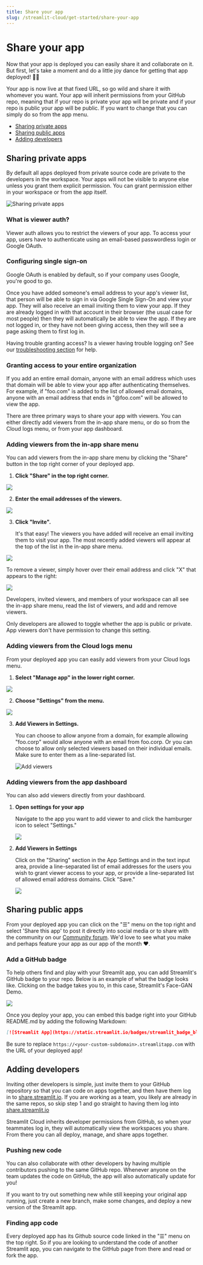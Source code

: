 ```yaml
---
title: Share your app
slug: /streamlit-cloud/get-started/share-your-app
---
```


# Share your app

Now that your app is deployed you can easily share it and collaborate on it. But first, let's take a moment and do a little joy dance for getting that app deployed! 🕺💃

Your app is now live at that fixed URL, so go wild and share it with whomever you want. Your app will inherit permissions from your GitHub repo, meaning that if your repo is private your app will be private and if your repo is public your app will be public. If you want to change that you can simply do so from the app menu.

- [Sharing private apps](#sharing-private-apps)
- [Sharing public apps](#sharing-public-apps)
- [Adding developers](/streamlit-cloud/get-started/share-your-app#adding-developers)

## Sharing private apps

By default all apps deployed from private source code are private to the developers in the workspace. Your apps will not be visible to anyone else unless you grant them explicit permission. You can grant permission either in your workspace or from the app itself.

![Sharing private apps](/images/streamlit-cloud/sharing-private-apps.png)

### What is viewer auth?

<!-- Viewer auth allows you to restrict the viewers of your app. To access your app, users have to authenticate using an email-based passwordless login or [single sign-on (SSO)](/streamlit-cloud/get-started/share-your-app/configuring-single-on-sso). -->

Viewer auth allows you to restrict the viewers of your app. To access your app, users have to authenticate using an email-based passwordless login or Google OAuth.

### Configuring single sign-on

<!-- Google OAuth is enabled by default, so if your company uses Google, you're good to go. If you've configured SSO for your organization via ADFS, Azure, Okta, or generic SAML, you will also be able to add email addresses and domains which are administered by those services. Read [here](/streamlit-cloud/get-started/share-your-app/configuring-single-on-sso) for how to enable SSO for your org. -->

Google OAuth is enabled by default, so if your company uses Google, you're good to go.

<!-- Once you have added someone's email address to your app's viewer list, that person will be able to sign in via Google Single Sign-On or your organization-specific Single Sign-On and view your app. They will also receive an email inviting them to view your app. If they are already logged in with that account in their browser (the usual case for most people) then they will automatically be able to view the app. If they are not logged in, or they have not been giving access, then they will see a page asking them to first log in. -->

Once you have added someone's email address to your app's viewer list, that person will be able to sign in via Google Single Sign-On and view your app. They will also receive an email inviting them to view your app. If they are already logged in with that account in their browser (the usual case for most people) then they will automatically be able to view the app. If they are not logged in, or they have not been giving access, then they will see a page asking them to first log in.

<Tip>

Having trouble granting access? Is a viewer having trouble logging on? See our [troubleshooting section](/streamlit-cloud/troubleshooting) for help.

</Tip>

### Granting access to your entire organization

If you add an entire email domain, anyone with an email address which uses that domain will be able to view your app after authenticating themselves. For example, if "foo.com" is added to the list of allowed email domains, anyone with an email address that ends in "@foo.com" will be allowed to view the app.

There are three primary ways to share your app with viewers. You can either directly add viewers from the in-app share menu, or do so from the Cloud logs menu, or from your app dashboard.

### Adding viewers from the in-app share menu

You can add viewers from the in-app share menu by clicking the "Share" button in the top right corner of your deployed app.

1. **Click "Share" in the top right corner.**

<div style={{ marginBottom: '-3em', marginLeft: '2em' }}>
    <Image src="/images/streamlit-cloud/in-app-share-menu-1.png" />
</div>

2. **Enter the email addresses of the viewers.**

<div style={{ maxWidth: '55%', marginBottom: '-3em', marginLeft: '10em' }}>
    <Image src="/images/streamlit-cloud/in-app-share-menu-2.png" />
</div>

3. **Click "Invite".**

   It's that easy! The viewers you have added will receive an email inviting them to visit your app. The most recently added viewers will appear at the top of the list in the in-app share menu.

<div style={{ maxWidth: '75%', marginBottom: '-1em', marginLeft: '4em' }}>
    <Image src="/images/streamlit-cloud/app-invite-notification.png" />
</div>

To remove a viewer, simply hover over their email address and click "X" that appears to the right:

<div style={{ maxWidth: '55%', marginBottom: '-1em', marginLeft: '10em' }}>
    <Image src="/images/streamlit-cloud/in-app-share-menu-3.png" />
</div>

Developers, invited viewers, and members of your workspace can all see the in-app share menu, read the list of viewers, and add and remove viewers.

<Important>

Only developers are allowed to toggle whether the app is public or private. App viewers don't have permission to change this setting.

</Important>

### Adding viewers from the Cloud logs menu

From your deployed app you can easily add viewers from your Cloud logs menu.

1. **Select "Manage app" in the lower right corner.**

<div style={{ maxWidth: '45%', marginBottom: '-3em', marginLeft: '10em' }}>
    <Image src="/images/streamlit-cloud/manage-app.png" />
</div>

2. **Choose "Settings" from the menu.**

<div style={{ maxWidth: '45%', marginBottom: '-3em', marginLeft: '10em' }}>
    <Image src="/images/streamlit-cloud/settings-menu.png" />
</div>

3. **Add Viewers in Settings.**

   You can choose to allow anyone from a domain, for example allowing "foo.corp" would allow anyone with an email from foo.corp. Or you can choose to allow only selected viewers based on their individual emails. Make sure to enter them as a line-separated list.

   ![Add viewers](/images/streamlit-cloud/add-viewers.png)

### Adding viewers from the app dashboard

You can also add viewers directly from your dashboard.

1. **Open settings for your app**

   Navigate to the app you want to add viewer to and click the hamburger icon to select "Settings."

   <div style={{ maxWidth: '75%', marginBottom: '-3em', marginLeft: '5em' }}>
       <Image src="/images/streamlit-cloud/edit-secrets.png" />
   </div>

2. **Add Viewers in Settings**

   Click on the "Sharing" section in the App Settings and in the text input area, provide a line-separated list of email addresses for the users you wish to grant viewer access to your app, or provide a line-separated list of allowed email address domains. Click "Save."

   <div style={{ maxWidth: '75%', marginBottom: '-3em', marginLeft: '5em' }}>
       <Image src="/images/streamlit-cloud/add-viewers.png" />
   </div>

## Sharing public apps

From your deployed app you can click on the "☰" menu on the top right and select 'Share this app' to post it directly into social media or to share with the community on our [Community forum](https://discuss.streamlit.io/c/streamlit-examples/9). We'd love to see what you make and perhaps feature your app as our app of the month ❤️.

### Add a GitHub badge

To help others find and play with your Streamlit app, you can add Streamlit's GitHub badge to your repo. Below is an example of what the badge looks like. Clicking on the badge takes you to, in this case, Streamlit's Face-GAN Demo.

<div style={{ marginBottom: '-2em', marginLeft: '30%' }}>
    <a href="https://streamlit-demo-face-gan-streamlit-app-v2nxgz.streamlitapp.com/" target="_blank" style={{ borderBottom: 0 }}>
    <Image src="https://static.streamlit.io/badges/streamlit_badge_black_white.svg" />
    </a>
</div>

Once you deploy your app, you can embed this badge right into your GitHub README.md by adding the following Markdown:

```markdown
[![Streamlit App](https://static.streamlit.io/badges/streamlit_badge_black_white.svg)](https://<your-custom-subdomain>.streamlitapp.com)
```

<Note>

Be sure to replace `https://<your-custom-subdomain>.streamlitapp.com` with the URL of your deployed app!

</Note>

## Adding developers

Inviting other developers is simple, just invite them to your GitHub repository so that you can code on apps together, and then have them log in to [share.streamlit.io](https://share.streamlit.io). If you are working as a team, you likely are already in the same repos, so skip step 1 and go straight to having them log into [share.streamlit.io](https://share.streamlit.io)

Streamlit Cloud inherits developer permissions from GitHub, so when your teammates log in, they will automatically view the workspaces you share. From there you can all deploy, manage, and share apps together.

### Pushing new code

You can also collaborate with other developers by having multiple contributors pushing to the same GitHub repo. Whenever anyone on the team updates the code on GitHub, the app will also automatically update for you!

If you want to try out something new while still keeping your original app running, just create a new branch, make some changes, and deploy a new version of the Streamlit app.

### Finding app code

Every deployed app has its Github source code linked in the "☰" menu on the top right. So if you are looking to understand the code of another Streamlit app, you can navigate to the GitHub page from there and read or fork the app.
